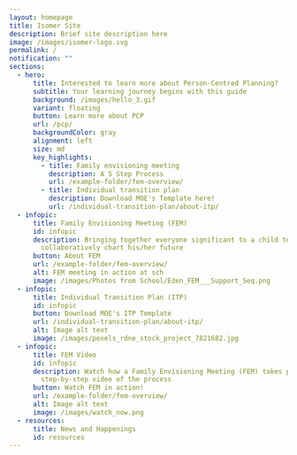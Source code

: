 ```yaml
---
layout: homepage
title: Isomer Site
description: Brief site description here
image: /images/isomer-logo.svg
permalink: /
notification: ""
sections:
  - hero:
      title: Interested to learn more about Person-Centred Planning?
      subtitle: Your learning journey begins with this guide
      background: /images/hello_3.gif
      variant: floating
      button: Learn more about PCP
      url: /pcp/
      backgroundColor: gray
      alignment: left
      size: md
      key_highlights:
        - title: Family envisioning meeting
          description: A 5 Step Process
          url: /example-folder/fem-overview/
        - title: Individual transition plan
          description: Download MOE's Template here!
          url: /individual-transition-plan/about-itp/
  - infopic:
      title: Family Envisioning Meeting (FEM)
      id: infopic
      description: Bringing together everyone significant to a child to
        collaboratively chart his/her future
      button: About FEM
      url: /example-folder/fem-overview/
      alt: FEM meeting in action at sch
      image: /images/Photos from School/Eden_FEM___Support_Seq.png
  - infopic:
      title: Individual Transition Plan (ITP)
      id: infopic
      button: Download MOE's ITP Template
      url: /individual-transition-plan/about-itp/
      alt: Image alt text
      image: /images/pexels_rdne_stock_project_7821682.jpg
  - infopic:
      title: FEM Video
      id: infopic
      description: Watch how a Family Envisioning Meeting (FEM) takes place through a
        step-by-step video of the process
      button: Watch FEM in action!
      url: /example-folder/fem-overview/
      alt: Image alt text
      image: /images/watch_now.png
  - resources:
      title: News and Happenings
      id: resources
---
```

